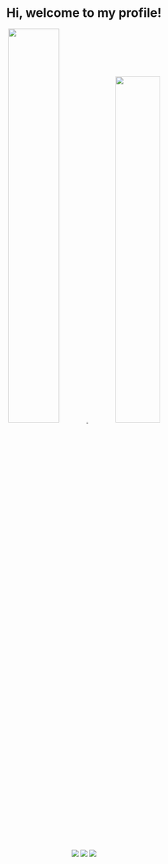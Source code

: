 <h1 align="center">
  Hi, welcome to my profile!
</h1>

<div align="center">
  <a href="https://github.com/iagointra">
  <img width="48%" src="https://github-readme-stats.vercel.app/api?username=iagointra&show_icons=true&theme=algolia&include_all_commits=true&count_private=true"/>
  <img width="45%" src="https://github-readme-stats.vercel.app/api/top-langs/?username=iagointra&theme=algolia"/>
</div>

<div align="center">
  <a href ="mailto:iago2.vix@gmail.com"><img src="https://img.shields.io/badge/-Gmail-%23333?style=for-the-badge&logo=gmail&logoColor=white" target="_blank"></a>
  <a href="https://www.linkedin.com/in/iago-intra-mendonça-380802235/" target="_blank"><img src="https://img.shields.io/badge/-LinkedIn-%230077B5?style=for-the-badge&logo=linkedin&logoColor=white" target="_blank"></a>
  <a href="https://www.instagram.com/iagointra"><img src="https://img.shields.io/badge/Instagram-E4405F?style=for-the-badge&logo=instagram&logoColor=white" target="_blank"></a>
</div>
